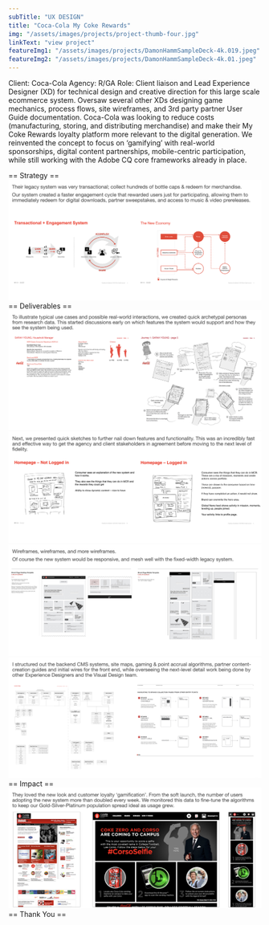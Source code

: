 ```yaml
---
subTitle: "UX DESIGN" 
title: "Coca-Cola My Coke Rewards"
img: "/assets/images/projects/project-thumb-four.jpg"
linkText: "view project"
featureImg1: "/assets/images/projects/DamonHammSampleDeck-4k.019.jpeg"
featureImg2: "/assets/images/projects/DamonHammSampleDeck-4k.01.jpeg"
---
```

Client: Coca-Cola Agency: R/GA Role: Client liaison and Lead Experience Designer (XD) for technical design and creative direction for this large scale ecommerce system. Oversaw several other XDs designing game mechanics, process flows, site wireframes, and 3rd party partner User Guide documentation.
Coca-Cola was looking to reduce costs (manufacturing, storing, and distributing merchandise) and make their My Coke Rewards loyalty platform more relevant to the digital generation. 
We reinvented the concept to focus on ‘gamifying’ with real-world sponsorships, digital content partnerships, mobile-centric participation, while still working with the Adobe CQ core frameworks already in place. 

== Strategy ==</br>
![strategy slide image](../../assets/images/projects/DamonHammSampleDeck-4k.019.jpeg)
== Deliverables ==</br>
![deliverables slide image 1](../../assets/images/projects/DamonHammSampleDeck-4k.021.jpeg)
![deliverables slide image 2](../../assets/images/projects/DamonHammSampleDeck-4k.022.jpeg)
![deliverables slide image 3](../../assets/images/projects/DamonHammSampleDeck-4k.023.jpeg)
![deliverables slide image 4](../../assets/images/projects/DamonHammSampleDeck-4k.024.jpeg)
== Impact ==</br>
![impact slide image](../../assets/images/projects/DamonHammSampleDeck-4k.025.jpeg)
== Thank You ==</br>